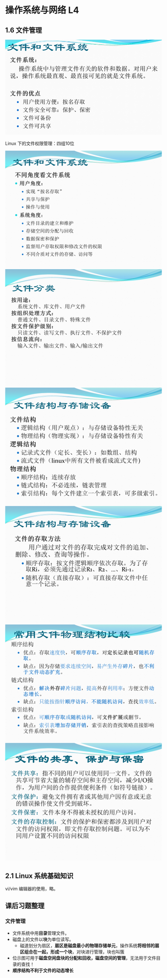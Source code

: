 # 操作系统与网络 L4

## 1.6 文件管理

![](pictures/L4_1.png)

Linux 下的文件权限管理：四组10位

![](pictures/L4_2.png)
![](pictures/L4_3.png)
![](pictures/L4_4.png)
![](pictures/L4_5.png)
![](pictures/L4_6.png)
![](pictures/L4_7.png)


## 2.1 Linux 系统基础知识

vi/vim 编辑器的使用，略。

## 课后习题整理

### 文件管理

- 文件系统中用**目录**管理文件。
- 磁盘上的文件以**块**为单位读写。
	- 磁道划分为扇区，**扇区是磁盘最小的物理存储单元**，操作系统**将相邻的扇区组合在一起，形成一个块**，对块进行管理，块也叫簇
- 位示图可用于**磁盘空闲盘块的分配和回收，磁盘空间的管理**，无法用于文件目录的查找！
- **顺序结构不利于文件的动态增长**
